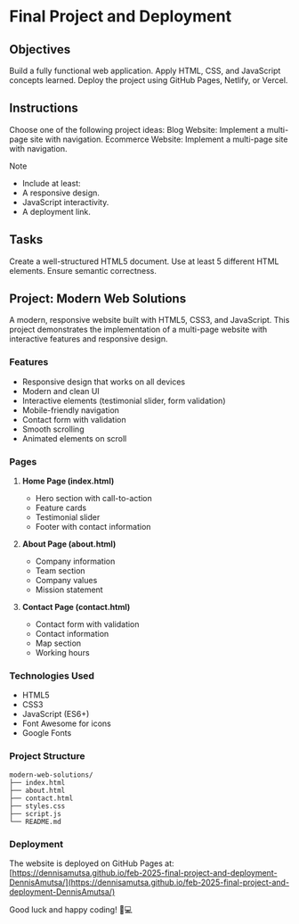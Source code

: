 # Final Project and Deployment

## Objectives
Build a fully functional web application.
Apply HTML, CSS, and JavaScript concepts learned.
Deploy the project using GitHub Pages, Netlify, or Vercel.

## Instructions
Choose one of the following project ideas:
Blog Website: Implement a multi-page site with navigation.
Ecommerce Website: Implement a multi-page site with navigation.

>[!NOTE]
> - Include at least:
> - A responsive design.
> - JavaScript interactivity.
> - A deployment link.

## Tasks

Create a well-structured HTML5 document.
Use at least 5 different HTML elements.
Ensure semantic correctness.

## Project: Modern Web Solutions

A modern, responsive website built with HTML5, CSS3, and JavaScript. This project demonstrates the implementation of a multi-page website with interactive features and responsive design.

### Features

- Responsive design that works on all devices
- Modern and clean UI
- Interactive elements (testimonial slider, form validation)
- Mobile-friendly navigation
- Contact form with validation
- Smooth scrolling
- Animated elements on scroll

### Pages

1. **Home Page (index.html)**
   - Hero section with call-to-action
   - Feature cards
   - Testimonial slider
   - Footer with contact information

2. **About Page (about.html)**
   - Company information
   - Team section
   - Company values
   - Mission statement

3. **Contact Page (contact.html)**
   - Contact form with validation
   - Contact information
   - Map section
   - Working hours

### Technologies Used

- HTML5
- CSS3
- JavaScript (ES6+)
- Font Awesome for icons
- Google Fonts

### Project Structure

```
modern-web-solutions/
├── index.html
├── about.html
├── contact.html
├── styles.css
├── script.js
└── README.md
```

### Deployment

The website is deployed on GitHub Pages at: [https://dennisamutsa.github.io/feb-2025-final-project-and-deployment-DennisAmutsa/](https://dennisamutsa.github.io/feb-2025-final-project-and-deployment-DennisAmutsa/)

Good luck and happy coding! 🚀💻
